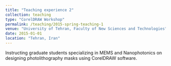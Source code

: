 ```yaml
---
title: "Teaching experience 2"
collection: teaching
type: "CorelDRAW Workshop"
permalink: /teaching/2015-spring-teaching-1
venue: "University of Tehran, Faculty of New Sciences and Technologies"
date: 2015-01-01
location: "Tehran, Iran"
---
```


Instructing graduate students specializing in MEMS and Nanophotonics on designing photolithography masks using CorelDRAW software.
